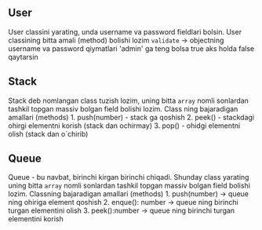 ## User

User classini yarating, unda username va password fieldlari bolsin.
User classining bitta amali (method) bolishi lozim `validate` -> objectning username va password qiymatlari 'admin' ga teng bolsa true aks holda false qaytarsin

## Stack

Stack deb nomlangan class tuzish lozim, uning bitta `array` nomli sonlardan tashkil topgan massiv bolgan field bolishi lozim. Class ning bajaradigan amallari (methods) 
	1. push(number) - stack ga qoshish
	2. peek() - stackdagi ohirgi elementni korish (stack dan ochirmay)
	3. pop() - ohidgi elementni olish (stack dan o`chirib)

## Queue

Queue - bu navbat, birinchi kirgan birinchi chiqadi. Shunday class yarating uning bitta `array` nomli sonlardan tashkil topgan massiv bolgan field bolishi lozim. Classning bajaradigan amallari (methods)
	1. push(number) -> queue ning ohiriga element qoshish
	2. enque(): number -> queue ning birinchi turgan elementini olish
	3. peek():number -> queue ning birinchi turgan elementini korish 

